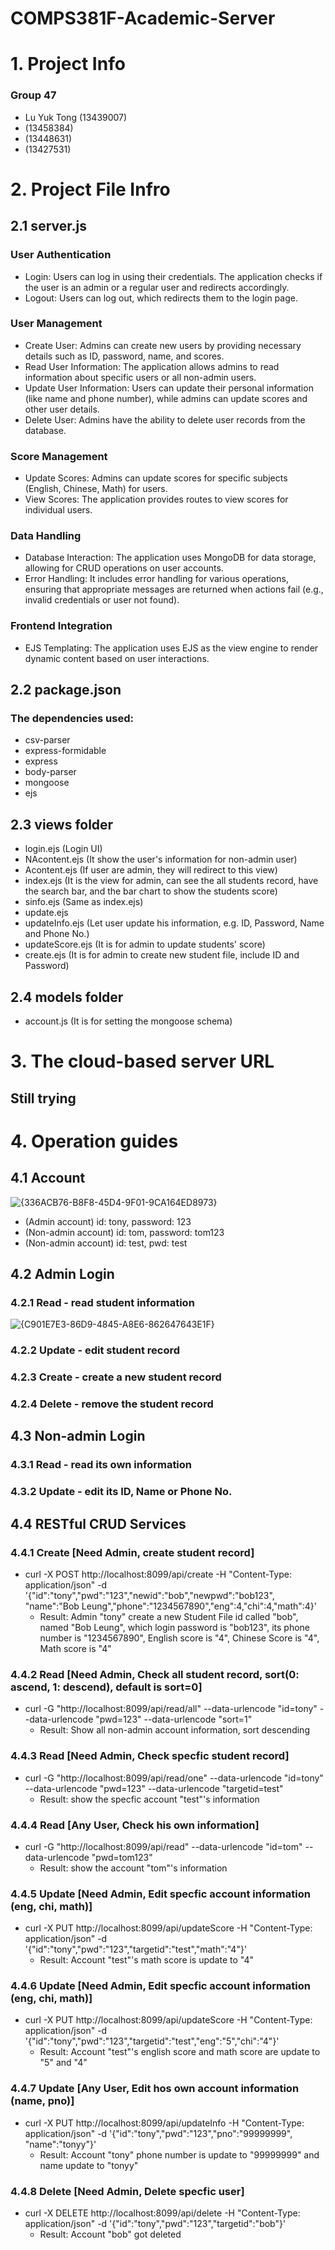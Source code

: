 # COMPS381F-Academic-Server

# 1. Project Info
### Group 47
- Lu Yuk Tong (13439007)
- (13458384)
- (13448631)
- (13427531)

# 2. Project File Infro
## 2.1 server.js
### User Authentication
- Login: Users can log in using their credentials. The application checks if the user is an admin or a regular user and redirects accordingly.
- Logout: Users can log out, which redirects them to the login page.
### User Management
- Create User: Admins can create new users by providing necessary details such as ID, password, name, and scores.
- Read User Information: The application allows admins to read information about specific users or all non-admin users.
- Update User Information: Users can update their personal information (like name and phone number), while admins can update scores and other user details.
- Delete User: Admins have the ability to delete user records from the database.
### Score Management
- Update Scores: Admins can update scores for specific subjects (English, Chinese, Math) for users.
- View Scores: The application provides routes to view scores for individual users.
### Data Handling
- Database Interaction: The application uses MongoDB for data storage, allowing for CRUD operations on user accounts.
- Error Handling: It includes error handling for various operations, ensuring that appropriate messages are returned when actions fail (e.g., invalid credentials or user not found).
### Frontend Integration
- EJS Templating: The application uses EJS as the view engine to render dynamic content based on user interactions.
## 2.2 package.json
### The dependencies used:
- csv-parser
- express-formidable
- express
- body-parser
- mongoose
- ejs
## 2.3 views folder
- login.ejs (Login UI)
- NAcontent.ejs (It show the user's information for non-admin user)
- Acontent.ejs (If user are admin, they will redirect to this view)
- index.ejs (It is the view for admin, can see the all students record, have the search bar, and the bar chart to show the students score)
- sinfo.ejs (Same as index.ejs)
- update.ejs
- updateInfo.ejs (Let user update his information, e.g. ID, Password, Name and Phone No.)
- updateScore.ejs (It is for admin to update students' score)
- create.ejs (It is for admin to create new student file, include ID and Password)
## 2.4 models folder
- account.js (It is for setting the mongoose schema)

# 3. The cloud-based server URL 
## Still trying

# 4. Operation guides
## 4.1 Account
![{336ACB76-B8F8-45D4-9F01-9CA164ED8973}](https://github.com/user-attachments/assets/06e086f3-7aae-4c0e-b50a-af72802b4cbd)
- (Admin account) id: tony, password: 123
- (Non-admin account) id: tom, password: tom123
- (Non-admin account) id: test, pwd: test
## 4.2 Admin Login
### 4.2.1 Read - read student information
![{C901E7E3-86D9-4845-A8E6-862647643E1F}](https://github.com/user-attachments/assets/6fa4af3e-e038-48b2-ad76-91bf5498ee79)

### 4.2.2 Update - edit student record
### 4.2.3 Create - create a new student record
### 4.2.4 Delete - remove the student record
## 4.3 Non-admin Login
### 4.3.1 Read - read its own information
### 4.3.2 Update - edit its ID, Name or Phone No.
## 4.4 RESTful CRUD Services
### 4.4.1 Create [Need Admin, create student record]
- curl -X POST http://localhost:8099/api/create -H "Content-Type: application/json" -d '{"id":"tony","pwd":"123","newid":"bob","newpwd":"bob123", "name":"Bob Leung","phone":"1234567890","eng":4,"chi":4,"math":4}'
  - Result: Admin "tony" create a new Student File id called "bob", named "Bob Leung", which login password is "bob123", 
its phone number is "1234567890", English score is "4", Chinese Score is "4", Math score is "4"
### 4.4.2 Read [Need Admin, Check all student record, sort(0: ascend, 1: descend), default is sort=0]
- curl -G "http://localhost:8099/api/read/all" --data-urlencode "id=tony" --data-urlencode "pwd=123" --data-urlencode "sort=1"
  - Result: Show all non-admin account information, sort descending
### 4.4.3 Read [Need Admin, Check specfic student record]
- curl -G "http://localhost:8099/api/read/one" --data-urlencode "id=tony" --data-urlencode "pwd=123" --data-urlencode "targetid=test"
  - Result: show the specfic account "test"'s information
### 4.4.4 Read [Any User, Check his own information]
- curl -G "http://localhost:8099/api/read" --data-urlencode "id=tom" --data-urlencode "pwd=tom123"
  - Result: show the account "tom"'s information
### 4.4.5 Update [Need Admin, Edit specfic account information (eng, chi, math)]
- curl -X PUT http://localhost:8099/api/updateScore -H "Content-Type: application/json" -d '{"id":"tony","pwd":"123","targetid":"test","math":"4"}'
  - Result: Account "test"'s math score is update to "4"
### 4.4.6 Update [Need Admin, Edit specfic account information (eng, chi, math)]
- curl -X PUT http://localhost:8099/api/updateScore -H "Content-Type: application/json" -d '{"id":"tony","pwd":"123","targetid":"test","eng":"5","chi":"4"}'
  - Result: Account "test"'s english score and math score are update to "5" and "4"
### 4.4.7 Update [Any User, Edit hos own account information (name, pno)]
- curl -X PUT http://localhost:8099/api/updateInfo -H "Content-Type: application/json" -d '{"id":"tony","pwd":"123","pno":"99999999", "name":"tonyy"}'
  - Result: Account "tony" phone number is update to "99999999" and name update to "tonyy"
### 4.4.8 Delete [Need Admin, Delete specfic user]
- curl -X DELETE http://localhost:8099/api/delete -H "Content-Type: application/json" -d '{"id":"tony","pwd":"123","targetid":"bob"}'
  - Result: Account "bob" got deleted
